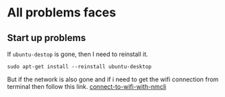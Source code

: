 # All problems faces

## Start up problems
If `ubuntu-destop` is gone, then I need to reinstall it.
```
sudo apt-get install --reinstall ubuntu-desktop
```

But if the network is also gone and if i need to get the wifi connection from terminal then follow this link.
[connect-to-wifi-with-nmcli](https://www.makeuseof.com/connect-to-wifi-with-nmcli/)

